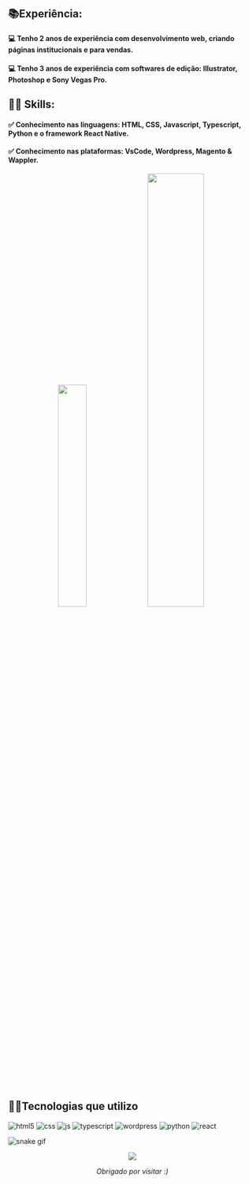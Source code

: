 ## 📚Experiência:
#### 💻 Tenho 2 anos de experiência com desenvolvimento web, criando páginas institucionais e para vendas. 
#### 💻 Tenho 3 anos de experiência com softwares de edição: Illustrator, Photoshop e Sony Vegas Pro.

## 🧑🏻 Skills:
#### ✅ Conhecimento nas linguagens: HTML, CSS, Javascript, Typescript, Python e o framework React Native.
#### ✅ Conhecimento nas plataformas: VsCode, Wordpress, Magento & Wappler.

<div align="center">
  
  <img width="34%" src="https://github-readme-stats.vercel.app/api/top-langs/?username=NandoPla&theme=aura&layout=compact" />
  <img width="47.5%" src="http://github-readme-streak-stats.herokuapp.com?user=NandoPla&theme=aura&hide_border=false&date_format=j%2Fn%5B%2FY%5D&locale=pt-br"/>
</div>

## 👨‍💻Tecnologias que utilizo

<div style="display: inline_block">

  <img align="center" alt="html5" src="https://img.shields.io/badge/HTML5-E34F26?style=for-the-badge&logo=html5&logoColor=white" />
  <img align="center" alt="css" src="https://img.shields.io/badge/CSS3-1572B6?style=for-the-badge&logo=css3&logoColor=white" />
  <img align="center" alt="js" src="https://img.shields.io/badge/JavaScript-F7DF1E?style=for-the-badge&logo=javascript&logoColor=black" />
  <img align="center" alt="typescript" src="https://img.shields.io/badge/TypeScript-007ACC?style=for-the-badge&logo=typescript&logoColor=white" />
  <img align="center" alt="wordpress" src="https://img.shields.io/badge/Wordpress-21759B?style=for-the-badge&logo=wordpress&logoColor=white" />
  <img align="center" alt="python" src="https://img.shields.io/badge/Python-14354C?style=for-the-badge&logo=python&logoColor=white" />
  <img align="center" alt="react" src="https://img.shields.io/badge/React-20232A?style=for-the-badge&logo=react&logoColor=61DAFB" />
  

![snake gif](https://github.com/NandoPla/NandoPla/blob/output/github-contribution-grid-snake.svg)
<p align="center">   <img alingn="center" src="https://profile-counter.glitch.me/NandoPla/count.svg" /></p>
  <div align="center">
    <em>Obrigado por visitar :)</em>
  </div>
